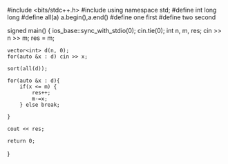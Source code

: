 #include <bits/stdc++.h>
#include <ios>
using namespace std;
#define int long long
#define all(a) a.begin(),a.end()
#define one first
#define two second

signed main() {
	ios_base::sync_with_stdio(0); cin.tie(0);
	int n, m, res;
	cin >> n >> m;
	res = m;

	vector<int> d(n, 0);
	for(auto &x : d) cin >> x;

	sort(all(d));

	for(auto &x : d){
		if(x <= m) {
			res++;
			m-=x;
		} else break;
		
	}

	cout << res;

	return 0;
}